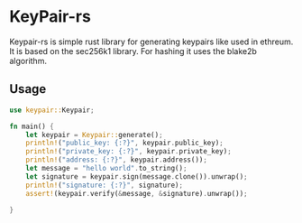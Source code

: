 # KeyPair-rs 
Keypair-rs is simple rust library for generating keypairs like used in ethreum. It is based on the sec256k1 library.
For hashing it uses the blake2b algorithm.

## Usage

```rs
use keypair::Keypair;

fn main() {
    let keypair = Keypair::generate();
    println!("public_key: {:?}", keypair.public_key);
    println!("private_key: {:?}", keypair.private_key);
    println!("address: {:?}", keypair.address());
    let message = "hello world".to_string();
    let signature = keypair.sign(message.clone()).unwrap();
    println!("signature: {:?}", signature);
    assert!(keypair.verify(&message, &signature).unwrap());
    
}
```